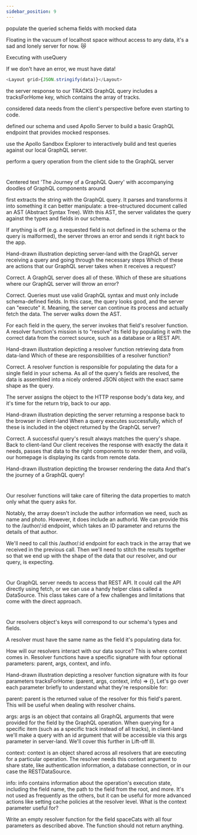```yaml
---
sidebar_position: 9
---
```


populate the queried schema fields with mocked data

Floating in the vacuum of localhost space without access to any data, it's a sad and lonely server for now. 😿

Executing with useQuery

If we don't have an error, we must have data!

```js title="the JSON.stringify() method"
<Layout grid>{JSON.stringify(data)}</Layout>
```

the server response to our TRACKS GraphQL query includes a tracksForHome key, which contains the array of tracks.

considered data needs from the client's perspective before even starting to code.

defined our schema and used Apollo Server to build a basic GraphQL endpoint that provides mocked responses.

use the Apollo Sandbox Explorer to interactively build and test queries against our local GraphQL server.

perform a query operation from the client side to the GraphQL server

#

Centered text 'The Journey of a GraphQL Query' with accompanying doodles of GraphQL components around

first extracts the string with the GraphQL query. It parses and transforms it into something it can better manipulate: a tree-structured document called an AST (Abstract Syntax Tree). With this AST, the server validates the query against the types and fields in our schema.

If anything is off (e.g. a requested field is not defined in the schema or the query is malformed), the server throws an error and sends it right back to the app.

Hand-drawn illustration depicting server-land with the GraphQL server receiving a query and going through the necessary steps
Which of these are actions that our GraphQL server takes when it receives a request?

Correct. A GraphQL server does all of these.
Which of these are situations where our GraphQL server will throw an error?

Correct. Queries must use valid GraphQL syntax and must only include schema-defined fields.
In this case, the query looks good, and the server can "execute" it. Meaning, the server can continue its process and actually fetch the data. The server walks down the AST.

For each field in the query, the server invokes that field's resolver function. A resolver function's mission is to "resolve" its field by populating it with the correct data from the correct source, such as a database or a REST API.

Hand-drawn illustration depicting a resolver function retrieving data from data-land
Which of these are responsibilities of a resolver function?

Correct. A resolver function is responsible for populating the data for a single field in your schema.
As all of the query's fields are resolved, the data is assembled into a nicely ordered JSON object with the exact same shape as the query.

The server assigns the object to the HTTP response body's data key, and it's time for the return trip, back to our app.

Hand-drawn illustration depicting the server returning a response back to the browser in client-land
When a query executes successfully, which of these is included in the object returned by the GraphQL server?

Correct. A successful query's result always matches the query's shape.
Back to client-land
Our client receives the response with exactly the data it needs, passes that data to the right components to render them, and voilà, our homepage is displaying its cards from remote data.

Hand-drawn illustration depicting the browser rendering the data
And that's the journey of a GraphQL query!

#

Our resolver functions will take care of filtering the data properties to match only what the query asks for.

Notably, the array doesn't include the author information we need, such as name and photo. However, it does include an authorId. We can provide this to the /author/:id endpoint, which takes an ID parameter and returns the details of that author.

We'll need to call this /author/:id endpoint for each track in the array that we received in the previous call. Then we'll need to stitch the results together so that we end up with the shape of the data that our resolver, and our query, is expecting.

#

Our GraphQL server needs to access that REST API. It could call the API directly using fetch, or we can use a handy helper class called a DataSource. This class takes care of a few challenges and limitations that come with the direct approach.

#

Our resolvers object's keys will correspond to our schema's types and fields.

A resolver must have the same name as the field it's populating data for.

How will our resolvers interact with our data source? This is where context comes in. Resolver functions have a specific signature with four optional parameters: parent, args, context, and info.

Hand-drawn illustration depicting a resolver function signature with its four parameters
tracksForHome: (parent, args, context, info) => {},
Let's go over each parameter briefly to understand what they're responsible for:

parent:
parent is the returned value of the resolver for this field's parent. This will be useful when dealing with resolver chains.

args:
args is an object that contains all GraphQL arguments that were provided for the field by the GraphQL operation. When querying for a specific item (such as a specific track instead of all tracks), in client-land we'll make a query with an id argument that will be accessible via this args parameter in server-land. We'll cover this further in Lift-off III.

context:
context is an object shared across all resolvers that are executing for a particular operation. The resolver needs this context argument to share state, like authentication information, a database connection, or in our case the RESTDataSource.

info:
info contains information about the operation's execution state, including the field name, the path to the field from the root, and more. It's not used as frequently as the others, but it can be useful for more advanced actions like setting cache policies at the resolver level.
What is the context parameter useful for?

Write an empty resolver function for the field spaceCats with all four parameters as described above. The function should not return anything.

#
